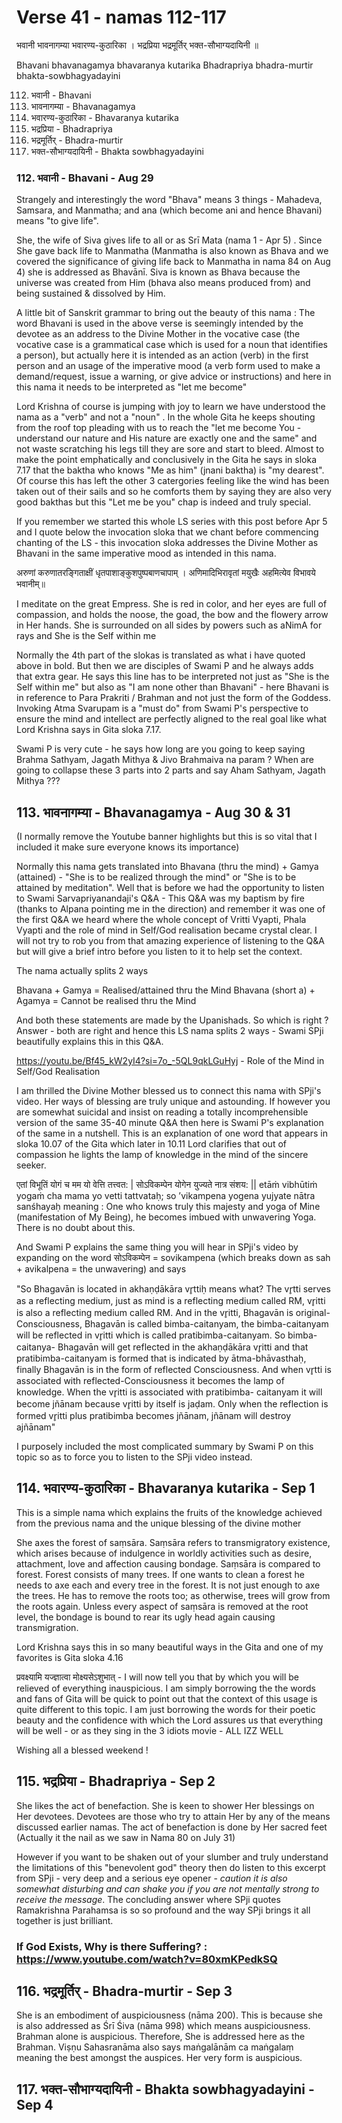 # Verse 41 - namas 112-117

भवानी भावनागम्या भवारण्य-कुठारिका ।
भद्रप्रिया भद्रमूर्तिर् भक्त-सौभाग्यदायिनी ॥ 

Bhavani bhavanagamya bhavaranya kutarika
Bhadrapriya bhadra-murtir bhakta-sowbhagyadayini  

112. भवानी - Bhavani  
113. भावनागम्या  -  Bhavanagamya
114. भवारण्य-कुठारिका - Bhavaranya kutarika  
115. भद्रप्रिया - Bhadrapriya 
116. भद्रमूर्तिर् - Bhadra-murtir
117. भक्त-सौभाग्यदायिनी - Bhakta sowbhagyadayini


### 112. भवानी - Bhavani - Aug 29

Strangely and interestingly the word "Bhava" means 3 things - Mahadeva, Samsara, and Manmatha; and ana (which become ani and hence Bhavani) means "to give life". 

She, the wife of Siva gives life to all or as Srī Mata (nama 1 - Apr 5) . Since She gave back life to Manmatha (Manmatha is also known as Bhava and we covered the significance of giving life back to Manmatha in nama 84 on Aug 4) she is addressed as Bhavānī. Siva is known as Bhava because the universe was created from Him (bhava also means produced from) and being sustained & dissolved by Him.

A little bit of Sanskrit grammar to bring out the beauty of this nama : The word Bhavani is used in the above verse is seemingly intended by the devotee as an address to the Divine Mother in the vocative case (the vocative case is a grammatical case which is used for a noun that identifies a person), but actually here it is intended as an action (verb) in the first person and an usage of the imperative mood (a verb form used to make a demand/request, issue a warning, or give advice or instructions) and here in this nama it needs to be interpreted as "let me become" 

Lord Krishna of course is jumping with joy to learn we have understood the nama as a "verb" and not a "noun" . In the whole Gita he keeps shouting from the roof top pleading with us to reach the "let me become You - understand our nature and His nature are exactly one and the same" and not waste scratching his legs till they are sore and start to bleed. Almost to make the point emphatically and conclusively in the Gita he says in sloka 7.17 that the baktha who knows "Me as him" (jnani baktha) is "my dearest". Of course this has left the other 3 catergories feeling like the wind has been taken out of their sails and so he comforts them by saying they are also very good bakthas but this "Let me be you" chap is indeed and truly special. 

If you remember we started this whole LS series with this post before Apr 5 and I quote below the invocation sloka that we chant before commencing chanting of the LS - this invocation sloka addresses the Divine Mother as Bhavani in the same imperative mood as intended in this nama. 

अरुणां करुणातरङ्गिताक्षीं धृतपाशाङ्कुशपुष्पबाणचापाम् । अणिमादिभिरावृतां मयुखैः अहमित्येव विभावये भवानीम्॥

I meditate on the great Empress. She is red in color, and her eyes are full of compassion, and holds the noose, the goad, the bow and the flowery arrow in Her hands. She is surrounded on all sides by powers such as aNimA for rays and She is the Self within me

Normally the 4th part of the slokas is translated as what i have quoted above in bold. But then we are disciples of Swami P and he always adds that extra gear. He says this line has to be interpreted not just as "She is the Self within me" but also as "I am none other than Bhavani" - here Bhavani is in reference to Para Prakriti / Brahman and not just the form of the Goddess. Invoking Atma Svarupam is a "must do" from Swami P's perspective to ensure the mind and intellect are perfectly aligned to the real goal like what Lord Krishna says in Gita sloka 7.17.

Swami P is very cute - he says how long are you going to keep saying Brahma Sathyam, Jagath Mithya & Jivo Brahmaiva na param ? When are going to collapse these 3 parts into 2 parts and say Aham Sathyam, Jagath Mithya ???

## 113. भावनागम्या - Bhavanagamya - Aug 30 & 31 

(I normally remove the Youtube banner highlights but this is so vital that I included it make sure everyone knows its importance)

Normally this nama gets translated into Bhavana (thru the mind) + Gamya (attained) - "She is to be realized through the mind" or "She is to be attained by meditation". Well that is before we had the opportunity to listen to Swami Sarvapriyanandaji's Q&A - This Q&A was my baptism by fire (thanks to Alpana pointing me in the direction) and remember it was one of the first Q&A we heard where the whole concept of Vritti Vyapti, Phala Vyapti and the role of mind in Self/God realisation became crystal clear. I will not try to rob you from that amazing experience of listening to the Q&A but will give a brief intro before you listen to it to help set the context.

The nama actually splits 2 ways

Bhavana + Gamya = Realised/attained thru the Mind
Bhavana (short a) + Agamya = Cannot be realised thru the Mind

And both these statements are made by the Upanishads. So which is right ? Answer - both are right and hence this LS nama splits 2 ways - Swami SPji beautifully explains this in this Q&A.

https://youtu.be/Bf45_kW2yI4?si=7o_-5QL9qkLGuHyj - Role of the Mind in Self/God Realisation

I am thrilled the Divine Mother blessed us to connect this nama with SPji's video. Her ways of blessing are truly unique and astounding. If however you are somewhat suicidal and insist on reading a totally incomprehensible version of the same 35-40 minute Q&A then here is Swami P's explanation of the same in a nutshell. This is an explanation of one word that appears in sloka 10.07 of the Gita which later in 10.11 Lord clarifies that out of compassion he lights the lamp of knowledge in the mind of the sincere seeker.

एतां विभूतिं योगं च मम यो वेत्ति तत्त्वत: | सोऽविकम्पेन योगेन युज्यते नात्र संशय: || 
etāṁ vibhūtiṁ yogaṁ cha mama yo vetti tattvataḥ; so ’vikampena yogena yujyate nātra sanśhayaḥ 
meaning : One who knows truly this majesty and yoga of Mine (manifestation of My Being), he becomes imbued with unwavering Yoga. There is no doubt about this.

And Swami P explains the same thing you will hear in SPji's video by expanding on the word सोऽविकम्पेन = sovikampena (which breaks down as sah + avikalpena = the unwavering) and says

"So Bhagavān is located in akhaṇḍākāra vr̥ttiḥ means what? The vr̥tti serves as a reflecting medium, just as mind is a reflecting medium called RM, vr̥itti is also a reflecting medium called RM. And in the vr̥itti, Bhagavān is original-Consciousness, Bhagavān is called bimba-caitanyam, the bimba-caitanyam will be reflected in vr̥itti which is called pratibimba-caitanyam. So bimba-caitanya- Bhagavān will get reflected in the akhaṇḍākāra vr̥itti and that pratibimba-caitanyam is formed that is indicated by ātma-bhāvasthaḥ, finally Bhagavān is in the form of reflected Consciousness. And when vr̥tti is associated with reflected-Consciousness it becomes the lamp of knowledge. When the vr̥itti is associated with pratibimba- caitanyam it will become jñānam because vr̥itti by itself is jaḍam. Only when the reflection is formed vr̥itti plus pratibimba becomes jñānam, jñānam will destroy ajñānam"

I purposely included the most complicated summary by Swami P on this topic so as to force you to listen to the SPji video instead.

## 114. भवारण्य-कुठारिका - Bhavaranya kutarika - Sep 1

This is a simple nama which explains the fruits of the knowledge achieved from the previous nama and the unique blessing of the divine mother

She axes the forest of saṃsāra. Saṃsāra refers to transmigratory existence, which arises because of indulgence in worldly activities such as desire, attachment, love and affection causing bondage. Saṃsāra is compared to forest. Forest consists of many trees. If one wants to clean a forest he needs to axe each and every tree in the forest. It is not just enough to axe the trees. He has to remove the roots too; as otherwise, trees will grow from the roots again. Unless every aspect of saṃsāra is removed at the root level, the bondage is bound to rear its ugly head again causing transmigration.

Lord Krishna says this in so many beautiful ways in the Gita and one of my favorites is Gita sloka 4.16 

प्रवक्ष्यामि यज्ज्ञात्वा मोक्ष्यसेऽशुभात् - I will now tell you that by which you will be relieved of everything inauspicious. I am simply borrowing the the words and fans of Gita will be quick to point out that the context of this usage is quite different to this topic.  I am just borrowing the words for their poetic beauty and the confidence with which the Lord assures us that everything will be well - or as they sing in the 3 idiots movie - ALL IZZ WELL 

Wishing all a blessed weekend !

## 115. भद्रप्रिया - Bhadrapriya - Sep 2

She likes the act of benefaction. She is keen to shower Her blessings on Her devotees. Devotees are those who try to attain Her by any of the means discussed earlier namas. The act of benefaction is done by Her sacred feet (Actually it the nail as we saw in Nama 80 on July 31)

However if you want to be shaken out of your slumber and truly understand the limitations of this "benevolent god" theory then do listen to this excerpt from SPji -  very deep and a serious eye opener - *caution it is also somewhat disturbing and can shake you if you are not mentally strong to receive the message*.  The concluding answer where SPji quotes Ramakrishna Parahamsa is so so profound and the way SPji brings it all together is just brilliant. 

### If God Exists, Why is there Suffering? : https://www.youtube.com/watch?v=80xmKPedkSQ

## 116. भद्रमूर्तिर् - Bhadra-murtir - Sep 3

She is an embodiment of auspiciousness (nāma 200). This is because she is also addressed as Śrī Śiva (nāma 998) which means auspiciousness. Brahman alone is auspicious. Therefore, She is addressed here as the Brahman. Viṣṇu Sahasranāma also says maṅgalānām ca maṅgalaṃ meaning the best amongst the auspices. Her very form is auspicious.

## 117. भक्त-सौभाग्यदायिनी - Bhakta sowbhagyadayini - Sep 4




